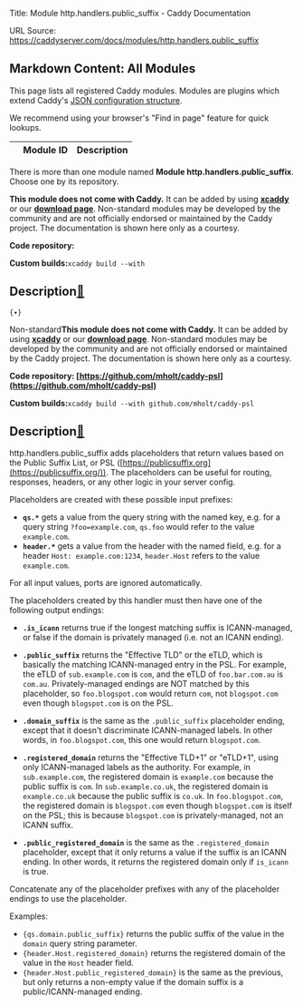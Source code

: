 Title: Module http.handlers.public_suffix - Caddy Documentation

URL Source: https://caddyserver.com/docs/modules/http.handlers.public_suffix

Markdown Content:
All Modules
-----------

This page lists all registered Caddy modules. Modules are plugins which extend Caddy's [JSON configuration structure](https://caddyserver.com/docs/json/).

We recommend using your browser's "Find in page" feature for quick lookups.

|  | Module ID | Description |
| --- | --- | --- |

There is more than one module named **Module http.handlers.public_suffix**. Choose one by its repository.

**This module does not come with Caddy.** It can be added by using **[xcaddy](https://caddyserver.com/docs/build#xcaddy)** or our **[download page](https://caddyserver.com/download)**. Non-standard modules may be developed by the community and are not officially endorsed or maintained by the Caddy project. The documentation is shown here only as a courtesy.

**Code repository:**

**Custom builds:**`xcaddy build --with`

Description[🔗](https://caddyserver.com/docs/modules/http.handlers.public_suffix#docs "Direct link")
----------------------------------------------------------------------------------------------------

`{▾}`

Non-standard**This module does not come with Caddy.** It can be added by using **[xcaddy](https://caddyserver.com/docs/build#xcaddy)** or our **[download page](https://caddyserver.com/download)**. Non-standard modules may be developed by the community and are not officially endorsed or maintained by the Caddy project. The documentation is shown here only as a courtesy.

**Code repository: [https://github.com/mholt/caddy-psl](https://github.com/mholt/caddy-psl)**

**Custom builds:**`xcaddy build --with github.com/mholt/caddy-psl`

Description[🔗](https://caddyserver.com/docs/modules/http.handlers.public_suffix#docs "Direct link")
----------------------------------------------------------------------------------------------------

http.handlers.public_suffix adds placeholders that return values based on the Public Suffix List, or PSL ([https://publicsuffix.org](https://publicsuffix.org/)). The placeholders can be useful for routing, responses, headers, or any other logic in your server config.

Placeholders are created with these possible input prefixes:

*   **`qs.*`** gets a value from the query string with the named key, e.g. for a query string `?foo=example.com`, `qs.foo` would refer to the value `example.com`.
*   **`header.*`** gets a value from the header with the named field, e.g. for a header `Host: example.com:1234`, `header.Host` refers to the value `example.com`.

For all input values, ports are ignored automatically.

The placeholders created by this handler must then have one of the following output endings:

*   **`.is_icann`** returns true if the longest matching suffix is ICANN-managed, or false if the domain is privately managed (i.e. not an ICANN ending).

*   **`.public_suffix`** returns the "Effective TLD" or the eTLD, which is basically the matching ICANN-managed entry in the PSL. For example, the eTLD of `sub.example.com` is `com`, and the eTLD of `foo.bar.com.au` is `com.au`. Privately-managed endings are NOT matched by this placeholder, so `foo.blogspot.com` would return `com`, not `blogspot.com` even though `blogspot.com` is on the PSL.

*   **`.domain_suffix`** is the same as the `.public_suffix` placeholder ending, except that it doesn't discriminate ICANN-managed labels. In other words, in `foo.blogspot.com`, this one would return `blogspot.com`.

*   **`.registered_domain`** returns the "Effective TLD+1" or "eTLD+1", using only ICANN-managed labels as the authority. For example, in `sub.example.com`, the registered domain is `example.com` because the public suffix is `com`. In `sub.example.co.uk`, the registered domain is `example.co.uk` because the public suffix is `co.uk`. In `foo.blogspot.com`, the registered domain is `blogspot.com` even though `blogspot.com` is itself on the PSL; this is because `blogspot.com` is privately-managed, not an ICANN suffix.

*   **`.public_registered_domain`** is the same as the `.registered_domain` placeholder, except that it only returns a value if the suffix is an ICANN ending. In other words, it returns the registered domain only if `is_icann` is true.

Concatenate any of the placeholder prefixes with any of the placeholder endings to use the placeholder.

Examples:

*   `{qs.domain.public_suffix}` returns the public suffix of the value in the `domain` query string parameter.
*   `{header.Host.registered_domain}` returns the registered domain of the value in the `Host` header field.
*   `{header.Host.public_registered_domain}` is the same as the previous, but only returns a non-empty value if the domain suffix is a public/ICANN-managed ending.

